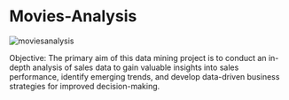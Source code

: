 # Movies-Analysis
![moviesanalysis](https://github.com/jnana027/Movies-Analysis/assets/120124430/b70ea9f3-949b-46ee-9a92-71663afe7866)

Objective:
The primary aim of this data mining project is to conduct an in-depth analysis of sales data to gain valuable insights into sales performance, identify emerging trends, and develop data-driven business strategies for improved decision-making.


